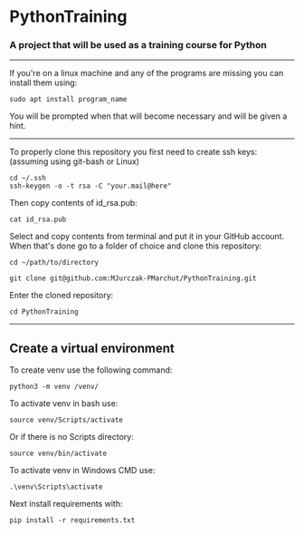 # PythonTraining
### A project that will be used as a training course for Python

***
If you're on a linux machine and any of the programs are missing you can install them using:
```
sudo apt install program_name
```
You will be prompted when that will become necessary and will be given a hint.
***
To properly clone this repository you first need to create ssh keys:\
(assuming using git-bash or Linux)
```
cd ~/.ssh
ssh-keygen -o -t rsa -C "your.mail@here"
```
Then copy contents of id_rsa.pub:

```
cat id_rsa.pub
```
Select and copy contents from terminal and put it in your GitHub account.\
When that's done go to a folder of choice and clone this repository:
```
cd ~/path/to/directory

git clone git@github.com:MJurczak-PMarchut/PythonTraining.git
```
Enter the cloned repository:
```
cd PythonTraining
```
***

## Create a virtual environment

To create venv use the following command:

```
python3 -m venv /venv/
```

To activate venv in bash use:
```
source venv/Scripts/activate
```
Or if there is no Scripts directory:

```
source venv/bin/activate
```

To activate venv in Windows CMD use:
```
.\venv\Scripts\activate
```

Next install requirements with:
```
pip install -r requirements.txt
```
